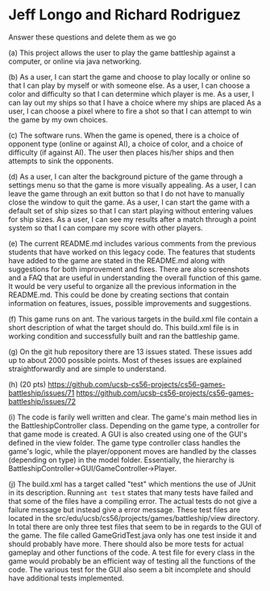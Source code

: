 # Jeff Longo and Richard Rodriguez

Answer these questions and delete them as we go

(a) This project allows the user to play the game battleship against a computer, or online via java networking.

(b) As a user, I can start the game and choose to play locally or online so that I can play by myself or with someone else.
    As a user, I can choose a color and difficulty so that I can determine which player is me.
    As a user, I can lay out my ships so that I have a choice where my ships are placed
    As a user, I can choose a pixel where to fire a shot so that I can attempt to win the game by my own choices.

(c) The software runs. When the game is opened, there is a choice of opponent type (online or against AI), a choice of color, and a choice of difficulty (if against AI). The user then places his/her ships and then attempts to sink the opponents.

(d) As a user, I can alter the background picture of the game through a settings menu so that the game is more visually appealing.
As a user, I can leave the game through an exit button so that I do not have to manually close the window to quit the game.
As a user, I can start the game with a default set of ship sizes so that I can start playing without entering values for ship sizes.
As a user, I can see my results after a match through a point system so that I can compare my score with other players.

(e) The current README.md includes various comments from the previous students that have worked on this legacy code. The features that students have added to the game are stated in the README.md along with suggestions for both improvement and fixes. There are also screenshots and a FAQ that are useful in understanding the overall function of this game. It would be very useful to organize all the previous information in the README.md. This could be done by creating sections that contain information on features, issues, possible improvements and suggestions.    

(f) This game runs on ant. The various targets in the build.xml file contain a short description of what the target should do. This build.xml file is in working condition and successfully built and ran the battleship game.

(g) On the git hub repository there are 13 issues stated. These issues add up to about 2000 possible points. Most of theses issues are explained straightforwardly and are simple to understand.

(h) (20 pts) https://github.com/ucsb-cs56-projects/cs56-games-battleship/issues/71
             https://github.com/ucsb-cs56-projects/cs56-games-battleship/issues/72

(i) The code is farily well written and clear. The game's main method lies in the BattleshipController class. Depending on the game type, a controller for that game mode is created. A GUI is also created using one of the GUI's defined in the view folder. The game type controller class handles the game's logic, while the player/opponent moves are handled by the classes (depending on type) in the model folder. Essentially, the hierarchy is BattleshipController->GUI/GameController->Player.

(j) The build.xml has a target called "test" which mentions the use of JUnit in its description. Running `ant test` states that many tests have failed and that some of the files have a compiling error. The actual tests do not give a failure message but instead give a error message. These test files are located in the src/edu/ucsb/cs56/projects/games/battleship/view directory. In total there are only three test files that seem to be in regards to the GUI of the game. The file called GameGridTest.java only has one test inside it and should probably have more. There should also be more tests for actual gameplay and other functions of the code. A test file for every class in the game would probably be an efficient way of testing all the functions of the code. The various test for the GUI also seem a bit incomplete and should have additional tests implemented. 
